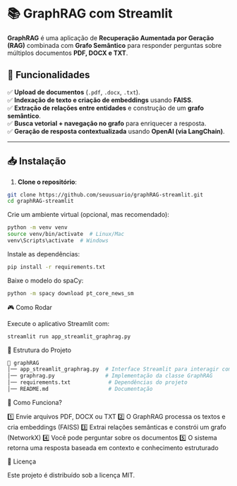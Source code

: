 # 📚 GraphRAG com Streamlit

**GraphRAG** é uma aplicação de **Recuperação Aumentada por Geração (RAG)** combinada com **Grafo Semântico** para responder perguntas sobre múltiplos documentos **PDF, DOCX e TXT**.

## 🚀 Funcionalidades
✅ **Upload de documentos** (`.pdf`, `.docx`, `.txt`).  
✅ **Indexação de texto e criação de embeddings** usando **FAISS**.  
✅ **Extração de relações entre entidades** e construção de um **grafo semântico**.  
✅ **Busca vetorial + navegação no grafo** para enriquecer a resposta.  
✅ **Geração de resposta contextualizada** usando **OpenAI (via LangChain)**.  

---

## 📥 Instalação

1. **Clone o repositório**:
```bash
git clone https://github.com/seuusuario/graphRAG-streamlit.git
cd graphRAG-streamlit
```

Crie um ambiente virtual (opcional, mas recomendado):
```bash
python -m venv venv
source venv/bin/activate  # Linux/Mac
venv\Scripts\activate  # Windows
```
Instale as dependências:
```bash
pip install -r requirements.txt
```
Baixe o modelo do spaCy:
```bash
python -m spacy download pt_core_news_sm
```
🎮 Como Rodar

Execute o aplicativo Streamlit com:
```bash
streamlit run app_streamlit_graphrag.py
```
📂 Estrutura do Projeto
```bash
📁 graphRAG
│── app_streamlit_graphrag.py  # Interface Streamlit para interagir com GraphRAG
│── graphrag.py                # Implementação da classe GraphRAG
│── requirements.txt            # Dependências do projeto
│── README.md                   # Documentação
```
🔎 Como Funciona?

1️⃣ Envie arquivos PDF, DOCX ou TXT
2️⃣ O GraphRAG processa os textos e cria embeddings (FAISS)
3️⃣ Extrai relações semânticas e constrói um grafo (NetworkX)
4️⃣ Você pode perguntar sobre os documentos
5️⃣ O sistema retorna uma resposta baseada em contexto e conhecimento estruturado

📜 Licença

Este projeto é distribuído sob a licença MIT.
